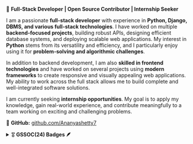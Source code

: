 🚀 **Full-Stack Developer | Open Source Contributor | Internship Seeker**  

I am a passionate **full-stack developer** with experience in **Python, Django, DBMS, and various full-stack technologies**. I have worked on multiple **backend-focused projects**, building robust APIs, designing efficient database systems, and deploying scalable web applications. My interest in **Python** stems from its versatility and efficiency, and I particularly enjoy using it for **problem-solving and algorithmic challenges**.  

In addition to backend development, I am also **skilled in frontend technologies** and have worked on several projects using **modern frameworks** to create responsive and visually appealing web applications. My ability to work across the full stack allows me to build complete and well-integrated software solutions.  

I am currently seeking **internship opportunities**. My goal is to apply my knowledge, gain real-world experience, and contribute meaningfully to a team working on exciting and challenging problems.  

📂 **GitHub:** [github.com/Ananyashetty7](https://github.com/Ananyashetty7)  

<details>  
 <summary>🎖️ <b>GSSOC(24) Badges 🪶</b></summary><br>  
<div align="center">  
<a href="https://gssoc.girlscript.tech/leaderboard">  
<img src="https://raw.githubusercontent.com/GSSoC24/Postman-Challenge/main/docs/assets/Postman%20White.png" width="100px" height="100px" />  
<img src="https://raw.githubusercontent.com/GSSoC24/Postman-Challenge/main/docs/assets/1.png" width="100px" height="100px" />  
<img src="https://raw.githubusercontent.com/GSSoC24/Postman-Challenge/main/docs/assets/2.png" width="100px" height="100px" />  
<img src="https://raw.githubusercontent.com/GSSoC24/Postman-Challenge/main/docs/assets/3.png" width="100px" height="100px" />  
<img src="https://raw.githubusercontent.com/GSSoC24/Postman-Challenge/main/docs/assets/4.png" width="100px" height="100px" />  
<img src="https://raw.githubusercontent.com/GSSoC24/Postman-Challenge/main/docs/assets/5.png" width="100px" height="100px" />  
<img src="https://raw.githubusercontent.com/GSSoC24/Postman-Challenge/main/docs/assets/6.png" width="105px" height="105px" />  
<img src="https://raw.githubusercontent.com/GSSoC24/Postman-Challenge/main/docs/assets/7.png" width="100px" height="100px" />  
<img src="https://raw.githubusercontent.com/GSSoC24/Postman-Challenge/main/docs/assets/8.png" width="100px" height="100px" />  
<img src="https://raw.githubusercontent.com/GSSoC24/Contributor/refs/heads/main/assets/Code%20Luminary.png" width="105px" height="105px" />  
<img src="https://raw.githubusercontent.com/GSSoC24/Contributor/refs/heads/main/assets/Git%20Explorer.png" width="100px" height="100px" />  
<img src="https://raw.githubusercontent.com/GSSoC24/Contributor/refs/heads/main/assets/Pull%20Expert.png" width="100px" height="100px" />  
</a>  
</div>  
</details>
